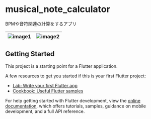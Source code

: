# musical_note_calculator

BPMや音符関連の計算をするアプリ<br>

| ![image1](https://github.com/user-attachments/assets/96fd0d06-fc3d-430b-a02e-f13ad2c1c9d1) | ![image2](https://github.com/user-attachments/assets/1596c8f5-eeb8-45cd-a1fd-42935688498a) |
| --- | --- |



## Getting Started

This project is a starting point for a Flutter application.

A few resources to get you started if this is your first Flutter project:

- [Lab: Write your first Flutter app](https://docs.flutter.dev/get-started/codelab)
- [Cookbook: Useful Flutter samples](https://docs.flutter.dev/cookbook)

For help getting started with Flutter development, view the
[online documentation](https://docs.flutter.dev/), which offers tutorials,
samples, guidance on mobile development, and a full API reference.
